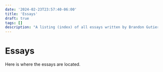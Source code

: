 ```yaml
---
date: '2024-02-23T23:57:40-06:00'
title: 'Essays'
draft: true
tags: []
description: "A listing (index) of all essays written by Brandon Gutierrez."
---
```


# Essays
Here is where the essays are located.